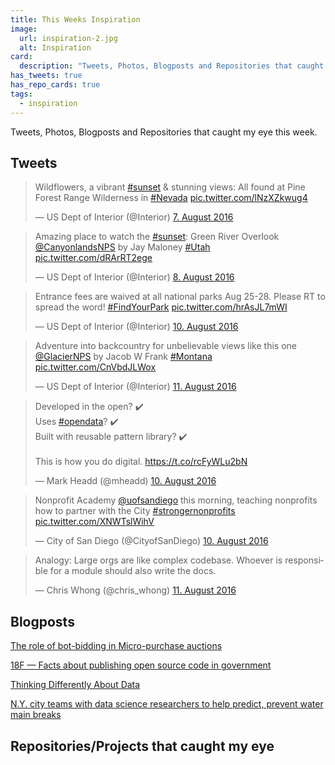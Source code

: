 ```yaml
---
title: This Weeks Inspiration
image:
  url: inspiration-2.jpg
  alt: Inspiration
card:
  description: "Tweets, Photos, Blogposts and Repositories that caught my eye this week."
has_tweets: true
has_repo_cards: true
tags:
  - inspiration
---
```

Tweets, Photos, Blogposts and Repositories that caught my eye this week.

## Tweets

<blockquote class="twitter-tweet" data-lang="de"><p lang="en" dir="ltr">Wildflowers, a vibrant <a href="https://twitter.com/hashtag/sunset?src=hash">#sunset</a> &amp; stunning views: All found at Pine Forest Range Wilderness in <a href="https://twitter.com/hashtag/Nevada?src=hash">#Nevada</a> <a href="https://t.co/lNzXZkwug4">pic.twitter.com/lNzXZkwug4</a></p>&mdash; US Dept of Interior (@Interior) <a href="https://twitter.com/Interior/status/762287605790703616">7. August 2016</a></blockquote>

<blockquote class="twitter-tweet" data-lang="de"><p lang="en" dir="ltr">Amazing place to watch the <a href="https://twitter.com/hashtag/sunset?src=hash">#sunset</a>: Green River Overlook <a href="https://twitter.com/CanyonlandsNPS">@CanyonlandsNPS</a> by Jay Maloney <a href="https://twitter.com/hashtag/Utah?src=hash">#Utah</a> <a href="https://t.co/dRArRT2ege">pic.twitter.com/dRArRT2ege</a></p>&mdash; US Dept of Interior (@Interior) <a href="https://twitter.com/Interior/status/762794374799495168">8. August 2016</a></blockquote>

<blockquote class="twitter-tweet" data-lang="de"><p lang="en" dir="ltr">Entrance fees are waived at all national parks Aug 25-28. Please RT to spread the word! <a href="https://twitter.com/hashtag/FindYourPark?src=hash">#FindYourPark</a> <a href="https://t.co/hrAsJL7mWI">pic.twitter.com/hrAsJL7mWI</a></p>&mdash; US Dept of Interior (@Interior) <a href="https://twitter.com/Interior/status/763443301966090240">10. August 2016</a></blockquote>

<blockquote class="twitter-tweet" data-lang="de"><p lang="en" dir="ltr">Adventure into backcountry for unbelievable views like this one <a href="https://twitter.com/GlacierNPS">@GlacierNPS</a> by Jacob W Frank <a href="https://twitter.com/hashtag/Montana?src=hash">#Montana</a> <a href="https://t.co/CnVbdJLWox">pic.twitter.com/CnVbdJLWox</a></p>&mdash; US Dept of Interior (@Interior) <a href="https://twitter.com/Interior/status/763758192052563968">11. August 2016</a></blockquote>

<blockquote class="twitter-tweet" data-lang="de"><p lang="en" dir="ltr">Developed in the open? ✔️<br>Uses <a href="https://twitter.com/hashtag/opendata?src=hash">#opendata</a>? ✔️<br>Built with reusable pattern library? ✔️<br><br>This is how you do digital. <a href="https://t.co/rcFyWLu2bN">https://t.co/rcFyWLu2bN</a></p>&mdash; Mark Headd (@mheadd) <a href="https://twitter.com/mheadd/status/763428297975984128">10. August 2016</a></blockquote>

<blockquote class="twitter-tweet" data-lang="de"><p lang="en" dir="ltr">Nonprofit Academy <a href="https://twitter.com/uofsandiego">@uofsandiego</a> this morning, teaching nonprofits how to partner with the City <a href="https://twitter.com/hashtag/strongernonprofits?src=hash">#strongernonprofits</a> <a href="https://t.co/XNWTslWihV">pic.twitter.com/XNWTslWihV</a></p>&mdash; City of San Diego (@CityofSanDiego) <a href="https://twitter.com/CityofSanDiego/status/763422884551241728">10. August 2016</a></blockquote>

<blockquote class="twitter-tweet" data-lang="de"><p lang="en" dir="ltr">Analogy: Large orgs are like complex codebase. Whoever is responsible for a module should also write the docs.</p>&mdash; Chris Whong (@chris_whong) <a href="https://twitter.com/chris_whong/status/763709354780553218">11. August 2016</a></blockquote>
<div class="clearfix"></div>

## Blogposts

[The role of bot-bidding in Micro-purchase auctions](https://18f.gsa.gov/2016/08/09/the-role-of-bot-bidding-in-micro-purchase-auctions/)

[18F — Facts about publishing open source code in government](https://t.co/NFiN8OmTSD?ssr=true)

[Thinking Differently About Data](https://medium.com/@mheadd/thinking-differently-about-data-81bb8763f5ba#.96aurpt07)

[N.Y. city teams with data science researchers to help predict, prevent water main breaks](http://statescoop.com/n-y-city-teams-with-data-science-researchers-to-help-predict-prevent-water-main-breaks)

## Repositories/Projects that caught my eye

<div class="github-card" data-user="susielu" data-repo="d3-legend"></div>
<div class="github-card" data-user="cityofphiladelphia" data-repo="community-health-explorer"></div>
